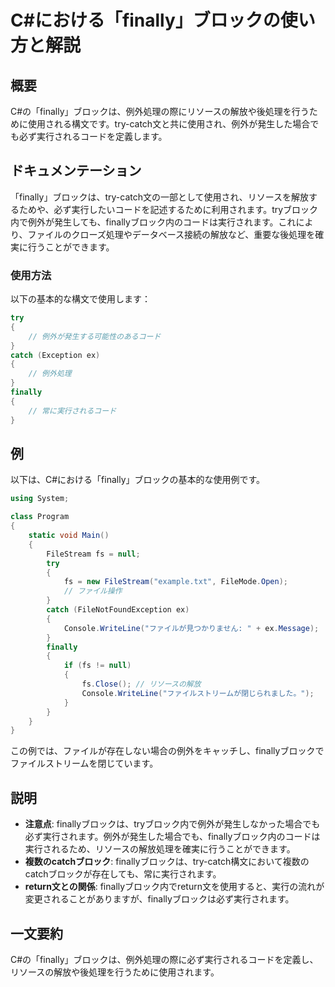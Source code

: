 <!--
Meta Description: # C#における「finally」ブロックの使い方と解説 ## 概要 C#の「finally」ブロックは、例外処理の際にリソースの解放や後処理を行うために使用される構文です。try-catch文と共に使用され、例外が発生した場合でも必ず実行されるコードを定義します。 ## ドキュメンテーション 「f...
Meta Keywords: finally, try, ブロックは, における, csharp
-->

# C#における「finally」ブロックの使い方と解説

## 概要
C#の「finally」ブロックは、例外処理の際にリソースの解放や後処理を行うために使用される構文です。try-catch文と共に使用され、例外が発生した場合でも必ず実行されるコードを定義します。

## ドキュメンテーション
「finally」ブロックは、try-catch文の一部として使用され、リソースを解放するためや、必ず実行したいコードを記述するために利用されます。tryブロック内で例外が発生しても、finallyブロック内のコードは実行されます。これにより、ファイルのクローズ処理やデータベース接続の解放など、重要な後処理を確実に行うことができます。

### 使用方法
以下の基本的な構文で使用します：

```csharp
try
{
    // 例外が発生する可能性のあるコード
}
catch (Exception ex)
{
    // 例外処理
}
finally
{
    // 常に実行されるコード
}
```

## 例
以下は、C#における「finally」ブロックの基本的な使用例です。

```csharp
using System;

class Program
{
    static void Main()
    {
        FileStream fs = null;
        try
        {
            fs = new FileStream("example.txt", FileMode.Open);
            // ファイル操作
        }
        catch (FileNotFoundException ex)
        {
            Console.WriteLine("ファイルが見つかりません: " + ex.Message);
        }
        finally
        {
            if (fs != null)
            {
                fs.Close(); // リソースの解放
                Console.WriteLine("ファイルストリームが閉じられました。");
            }
        }
    }
}
```

この例では、ファイルが存在しない場合の例外をキャッチし、finallyブロックでファイルストリームを閉じています。

## 説明
- **注意点**: finallyブロックは、tryブロック内で例外が発生しなかった場合でも必ず実行されます。例外が発生した場合でも、finallyブロック内のコードは実行されるため、リソースの解放処理を確実に行うことができます。
- **複数のcatchブロック**: finallyブロックは、try-catch構文において複数のcatchブロックが存在しても、常に実行されます。
- **return文との関係**: finallyブロック内でreturn文を使用すると、実行の流れが変更されることがありますが、finallyブロックは必ず実行されます。

## 一文要約
C#の「finally」ブロックは、例外処理の際に必ず実行されるコードを定義し、リソースの解放や後処理を行うために使用されます。